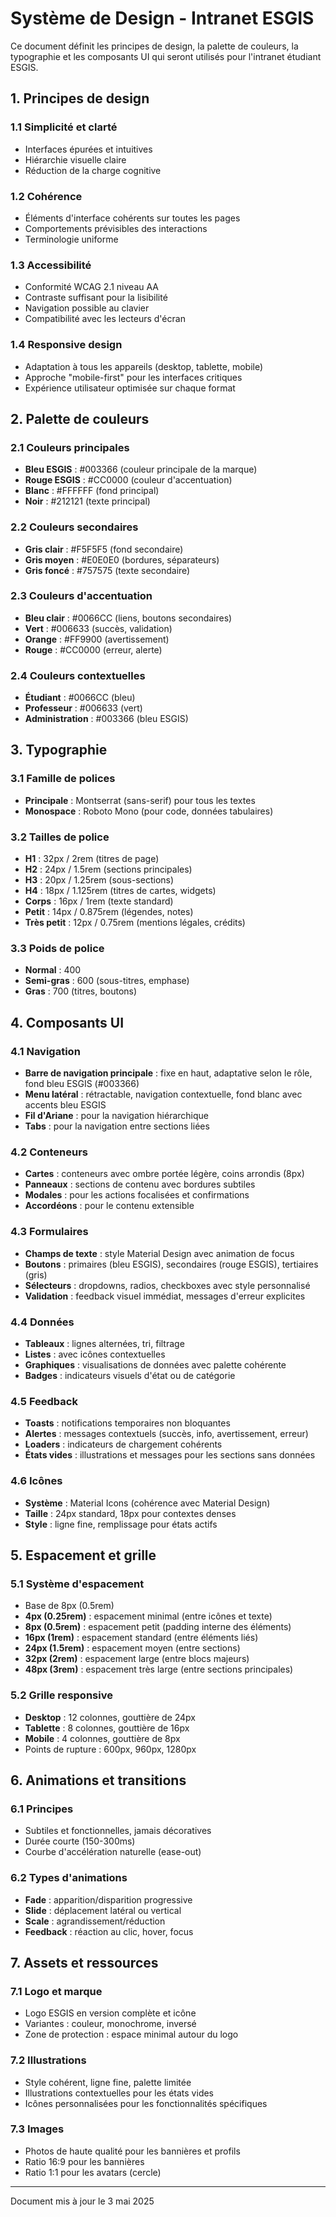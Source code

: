 # Système de Design - Intranet ESGIS

Ce document définit les principes de design, la palette de couleurs, la typographie et les composants UI qui seront utilisés pour l'intranet étudiant ESGIS.

## 1. Principes de design

### 1.1 Simplicité et clarté
- Interfaces épurées et intuitives
- Hiérarchie visuelle claire
- Réduction de la charge cognitive

### 1.2 Cohérence
- Éléments d'interface cohérents sur toutes les pages
- Comportements prévisibles des interactions
- Terminologie uniforme

### 1.3 Accessibilité
- Conformité WCAG 2.1 niveau AA
- Contraste suffisant pour la lisibilité
- Navigation possible au clavier
- Compatibilité avec les lecteurs d'écran

### 1.4 Responsive design
- Adaptation à tous les appareils (desktop, tablette, mobile)
- Approche "mobile-first" pour les interfaces critiques
- Expérience utilisateur optimisée sur chaque format

## 2. Palette de couleurs

### 2.1 Couleurs principales
- **Bleu ESGIS** : #003366 (couleur principale de la marque)
- **Rouge ESGIS** : #CC0000 (couleur d'accentuation)
- **Blanc** : #FFFFFF (fond principal)
- **Noir** : #212121 (texte principal)

### 2.2 Couleurs secondaires
- **Gris clair** : #F5F5F5 (fond secondaire)
- **Gris moyen** : #E0E0E0 (bordures, séparateurs)
- **Gris foncé** : #757575 (texte secondaire)

### 2.3 Couleurs d'accentuation
- **Bleu clair** : #0066CC (liens, boutons secondaires)
- **Vert** : #006633 (succès, validation)
- **Orange** : #FF9900 (avertissement)
- **Rouge** : #CC0000 (erreur, alerte)

### 2.4 Couleurs contextuelles
- **Étudiant** : #0066CC (bleu)
- **Professeur** : #006633 (vert)
- **Administration** : #003366 (bleu ESGIS)

## 3. Typographie

### 3.1 Famille de polices
- **Principale** : Montserrat (sans-serif) pour tous les textes
- **Monospace** : Roboto Mono (pour code, données tabulaires)

### 3.2 Tailles de police
- **H1** : 32px / 2rem (titres de page)
- **H2** : 24px / 1.5rem (sections principales)
- **H3** : 20px / 1.25rem (sous-sections)
- **H4** : 18px / 1.125rem (titres de cartes, widgets)
- **Corps** : 16px / 1rem (texte standard)
- **Petit** : 14px / 0.875rem (légendes, notes)
- **Très petit** : 12px / 0.75rem (mentions légales, crédits)

### 3.3 Poids de police
- **Normal** : 400
- **Semi-gras** : 600 (sous-titres, emphase)
- **Gras** : 700 (titres, boutons)

## 4. Composants UI

### 4.1 Navigation
- **Barre de navigation principale** : fixe en haut, adaptative selon le rôle, fond bleu ESGIS (#003366)
- **Menu latéral** : rétractable, navigation contextuelle, fond blanc avec accents bleu ESGIS
- **Fil d'Ariane** : pour la navigation hiérarchique
- **Tabs** : pour la navigation entre sections liées

### 4.2 Conteneurs
- **Cartes** : conteneurs avec ombre portée légère, coins arrondis (8px)
- **Panneaux** : sections de contenu avec bordures subtiles
- **Modales** : pour les actions focalisées et confirmations
- **Accordéons** : pour le contenu extensible

### 4.3 Formulaires
- **Champs de texte** : style Material Design avec animation de focus
- **Boutons** : primaires (bleu ESGIS), secondaires (rouge ESGIS), tertiaires (gris)
- **Sélecteurs** : dropdowns, radios, checkboxes avec style personnalisé
- **Validation** : feedback visuel immédiat, messages d'erreur explicites

### 4.4 Données
- **Tableaux** : lignes alternées, tri, filtrage
- **Listes** : avec icônes contextuelles
- **Graphiques** : visualisations de données avec palette cohérente
- **Badges** : indicateurs visuels d'état ou de catégorie

### 4.5 Feedback
- **Toasts** : notifications temporaires non bloquantes
- **Alertes** : messages contextuels (succès, info, avertissement, erreur)
- **Loaders** : indicateurs de chargement cohérents
- **États vides** : illustrations et messages pour les sections sans données

### 4.6 Icônes
- **Système** : Material Icons (cohérence avec Material Design)
- **Taille** : 24px standard, 18px pour contextes denses
- **Style** : ligne fine, remplissage pour états actifs

## 5. Espacement et grille

### 5.1 Système d'espacement
- Base de 8px (0.5rem)
- **4px (0.25rem)** : espacement minimal (entre icônes et texte)
- **8px (0.5rem)** : espacement petit (padding interne des éléments)
- **16px (1rem)** : espacement standard (entre éléments liés)
- **24px (1.5rem)** : espacement moyen (entre sections)
- **32px (2rem)** : espacement large (entre blocs majeurs)
- **48px (3rem)** : espacement très large (entre sections principales)

### 5.2 Grille responsive
- **Desktop** : 12 colonnes, gouttière de 24px
- **Tablette** : 8 colonnes, gouttière de 16px
- **Mobile** : 4 colonnes, gouttière de 8px
- Points de rupture : 600px, 960px, 1280px

## 6. Animations et transitions

### 6.1 Principes
- Subtiles et fonctionnelles, jamais décoratives
- Durée courte (150-300ms)
- Courbe d'accélération naturelle (ease-out)

### 6.2 Types d'animations
- **Fade** : apparition/disparition progressive
- **Slide** : déplacement latéral ou vertical
- **Scale** : agrandissement/réduction
- **Feedback** : réaction au clic, hover, focus

## 7. Assets et ressources

### 7.1 Logo et marque
- Logo ESGIS en version complète et icône
- Variantes : couleur, monochrome, inversé
- Zone de protection : espace minimal autour du logo

### 7.2 Illustrations
- Style cohérent, ligne fine, palette limitée
- Illustrations contextuelles pour les états vides
- Icônes personnalisées pour les fonctionnalités spécifiques

### 7.3 Images
- Photos de haute qualité pour les bannières et profils
- Ratio 16:9 pour les bannières
- Ratio 1:1 pour les avatars (cercle)

---

Document mis à jour le 3 mai 2025
